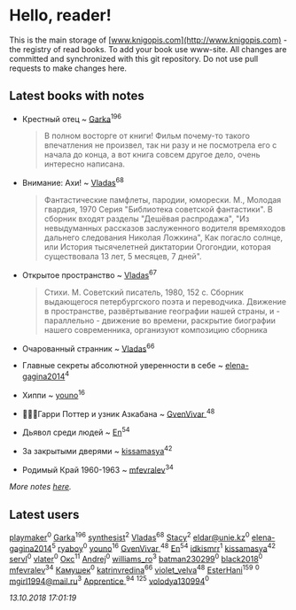 # Hello, reader!
This is the main storage of [www.knigopis.com](http://www.knigopis.com) - the registry of read books.
To add your book use www-site. All changes are committed and synchronized with this git repository.
Do not use pull requests to make changes here.


## Latest books with notes
* Крестный отец ~ [Garka](users/115/115753719718250012620-google)<sup>196</sup>
    > В полном восторге от книги! Фильм почему-то такого впечатления не произвел, так ни разу и не посмотрела его с начала до конца, а вот книга совсем другое дело, очень интересно написана.

* Внимание: Ахи! ~ [Vladas](users/107/107621344637148469804-google)<sup>68</sup>
    > Фантастические памфлеты, пародии, юморески. М., Молодая гвардия, 1970 Серия "Библиотека советской фантастики".
    > В сборник входят разделы "Дешёвая распродажа", "Из невыдуманных рассказов заслуженного водителя времяходов дальнего следования Николая Ложкина", Как погасло солнце, или История тысячелетней диктатории Огогондии, которая существовала 13 лет, 5 месяцев, 7 дней".

* Открытое пространство ~ [Vladas](users/107/107621344637148469804-google)<sup>67</sup>
    > Стихи. М. Советский писатель, 1980, 152 с.
    > Сборник выдающегося петербургского поэта и переводчика. 
    > Движение в пространстве, развёртывание географии нашей страны, и - параллельно - движение во времени, раскрытие биографии нашего современника, организуют композицию сборника

* Очарованный странник ~ [Vladas](users/107/107621344637148469804-google)<sup>66</sup>

* Главные секреты абсолютной уверенности в себе ~ [elena-gagina2014](users/208/208969292-yandex)<sup>4</sup>

* Хиппи ~ [youno](users/302/302928912-vkontakte)<sup>16</sup>

* 🧙🏻‍♂️Гарри Поттер и узник Азкабана ~ [GvenVivar ](users/158/158266434925901-facebook)<sup>48</sup>

* Дьявол среди людей ~ [En](users/333/333646551-vkontakte)<sup>54</sup>

* За закрытыми дверями ~ [kissamasya](users/684/68439978-vkontakte)<sup>42</sup>

* Родимый Край 1960-1963 ~ [mfevralev](users/140/140966150-vkontakte)<sup>34</sup>


_More notes [here](latest_books_with_notes.md)._


## Latest users
[playmaker](users/102/102577946792501089209-google)<sup>0</sup> 
[Garka](users/115/115753719718250012620-google)<sup>196</sup> 
[synthesist](users/117/117240097965375539693-google)<sup>2</sup> 
[Vladas](users/107/107621344637148469804-google)<sup>68</sup> 
[Stacy](users/309/30902475-vkontakte)<sup>2</sup> 
[eldar@unie.kz](users/113/1130000026816813-yandex)<sup>0</sup> 
[elena-gagina2014](users/208/208969292-yandex)<sup>5</sup> 
[ryaboy](users/221/2211667252441320-facebook)<sup>0</sup> 
[youno](users/302/302928912-vkontakte)<sup>16</sup> 
[GvenVivar ](users/158/158266434925901-facebook)<sup>48</sup> 
[En](users/333/333646551-vkontakte)<sup>54</sup> 
[idkismrr](users/138/138871653-vkontakte)<sup>1</sup> 
[kissamasya](users/684/68439978-vkontakte)<sup>42</sup> 
[servl](users/169/169209490-vkontakte)<sup>0</sup> 
[vlater](users/323/3237887-vkontakte)<sup>0</sup> 
[Окс](users/102/102536471289425216982-google)<sup>11</sup> 
[Andrej](users/652/65291742-vkontakte)<sup>0</sup> 
[williams_ro](users/304/304635299-vkontakte)<sup>3</sup> 
[batman230299](users/144/144443310-vkontakte)<sup>0</sup> 
[black2018](users/248/24828980-yandex)<sup>0</sup> 
[mfevralev](users/140/140966150-vkontakte)<sup>34</sup> 
[Камушек](users/109/109779224099137306597-google)<sup>0</sup> 
[katrinvredina](users/233/2336755-vkontakte)<sup>66</sup> 
[violet_velva](users/116/116961712580551399099-google)<sup>48</sup> 
[EsterHani](users/305/30558181-vkontakte)<sup>159</sup> 
[](users/106/106794273725577737811-googleplus)<sup>0</sup> 
[mgirl1994@mail.ru](users/156/15641244064688722584-mailru)<sup>3</sup> 
[Apprentice ](users/528/52821952-vkontakte)<sup>94</sup> 
[](users/115/115826717712507836033-google)<sup>125</sup> 
[volodya130994](users/392/39260715-vkontakte)<sup>0</sup> 


_13.10.2018 17:01:19_
